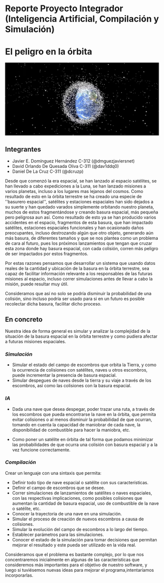 # Reporte Proyecto Integrador (Inteligencia Artificial, Compilación y Simulación)

# El peligro en la órbita

<img src="./images/photo_2021-10-25_12-23-48.jpg" />

## Integrantes

- Javier E. Domínguez Hernández C-312 (@dmguezjaviersnet)
- David Orlando De Quesada Oliva C-311 (@dav1ddq0)
- Daniel De La Cruz C-311 (@dcruzp)

Desde que comenzó la era espacial, se han lanzado al espacio satélites, se han llevado a cabo
expediciones a la Luna, se han lanzado misiones a varios planetas, incluso a los lugares mas
lejanos del cosmos. Como resultado de esto en la órbita terrestre se ha creado una especie de
''basurero espacial'', satélites y estaciones espaciales han sido dejados a su suerte y han quedado
varados simplemente orbitando nuestro planeta, muchos de estos fragmentándose y creando
basura espacial, más pequeña pero peligrosa aun así. Como resultado de esto ya se han
producido varios accidentes en el espacio, fragmentos de esta basura, que han impactado
satélites, estaciones espaciales funcionales y han ocasionado daños preocupantes, incluso
destrozando algún que otro objeto, generando aún más basura, de diferentes tamaños y que se
nos plantea como un problema de cara al futuro, pues los próximos lanzamientos que tengan
que cruzar esta zona donde hay basura espacial, con cada colisión, corren más peligro de ser
impactados por estos fragmentos.

Por estas razones pensamos que desarrollar un sistema que usando datos reales de la cantidad y
ubicación de la basura en la órbita terrestre, sea capaz de facilitar información relevante a los
responsables de las futuras misiones al espacio, incluso correr simulaciones antes de llevar a
cabo la misión, puede resultar muy útil.

Consideramos que así no solo se podría disminuir la probabilidad de una colisión, sino incluso
podría ser usado para si en un futuro es posible recolectar dicha basura, facilitar dicho proceso.

## En concreto

Nuestra idea de forma general es simular y analizar la complejidad de la situación de la basura espacial en la órbita terrestre
y como pudiera afectar a futuras misiones espaciales.

### *Simulación*

- Simular el estado del campo de escombros que orbita la Tierra, y como la ocurrencia de colisiones con satélites, naves u otros escombros, puede incrementar la presencia de basura espacial.
- Simular despegues de naves desde la tierra y su viaje a través de los escombros, así como las colisiones con la basura espacial.

### *IA*

- Dada una nave que desea despegar, poder trazar una ruta, a través de los escombros que pueda encontrarse la nave en la órbita, que permita evitar colisiones o al menos disminuir la probabilidad de que ocurran, tomando en cuenta la capacidad de maniobrar de cada nave, la disponibilidad de combustible para hacer la maniobra, etc.

- Como poner un satélite en órbita de tal forma que podamos minimizar las probabilidades de que ocurra una colisión con basura espacial y a la vez funcione correctamente.

### *Compilación*

Crear un lenguaje con una sintaxis que permita:

- Definir todo tipo de nave espacial o satélite con sus características.
- Definir el campo de escombros que se desee.
- Correr simulaciones de lanzamientos de satélites o naves espaciales, con las respectivas implicaciones, como posibles colisiones que aumentan la cantidad de basura espacial, uso de combustible de la nave o satélite, etc.
- Conocer la trayectoria de una nave en una simulación.
- Simular el proceso de creación de nuevos escombros a causa de colisiones.
- Simular la evolución del campo de escombros a lo largo del tiempo.
- Establecer parámetros para las simulaciones.
- Conocer el estado de la simulación para tomar decisiones que permitan mejorar el resultado y este pueda ser utilizado en la vida real.

Consideramos que el problema es bastante complejo, por lo que nos concentraremos inicialmente en algunas de las características que consideremos más importantes para el objetivo de nuestro software, y luego si tuviésemos nuevas ideas para mejorar el programa,intentaríamos incorporarlas.
